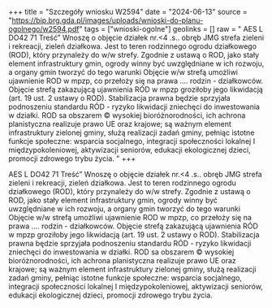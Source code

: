 +++
title = "Szczegóły wniosku W2594"
date = "2024-06-13"
source = "https://bip.brg.gda.pl/images/uploads/wnioski-do-planu-ogolnego/w2594.pdf"
tags = ["wnioski-ogolne"]
geolinks = []
raw = " AES L DO42 71 Treść” Wnoszę o objęcie działek nr.<4 .s.. obręb JMG strefa zieleni i rekreacji, zieleń działkowa. Jest  to teren rodzinnego ogrodu działkowego (ROD), który przynależy do w/w strefy. Zgodnie z ustawą o ROD, jako stały element infrastruktury gmin, ogrody winny być uwzględniane w ich rozwoju, a organy gmin tworzyć do tego warunki Objęcie w/w strefą umożliwi ujawnienie ROD w mpzp, co przełoży się na prawa .... rodzin -  działkowców. Objęcie strefą zakazującą ujawnienia RÓD w mpzp groziłoby jego likwidacją (art. 19 ust. 2 ustawy o ROD). Stabilizacja prawna będzie sprzyjała podnoszeniu standardu RÓD - ryzyko likwidacji zniechęci do inwestowania w działki. ROD sa obszarem © wysokiej bioróżnorodności, ich achrona planistyczna realizuje prawo UE oraz krajowe; są ważnym element infrastruktury zielonej gminy, służą realizacji zadań gminy, pełniąc istotne funkcje społeczne: wsparcia socjalnego, integracji społeczności lokalnej I międzypokoleniowej, aktywizacji seniorów, edukacji ekologicznej dzieci, promocji zdrowego trybu życia. "
+++

 AES L DO42
71 Treść” Wnoszę o objęcie działek nr.<4 .s.. obręb JMG strefa zieleni i rekreacji, zieleń działkowa. Jest
 to teren rodzinnego ogrodu działkowego (ROD), który przynależy do w/w strefy. Zgodnie z ustawą o ROD, jako
stały element infrastruktury gmin, ogrody winny być uwzględniane w ich rozwoju, a organy gmin tworzyć do tego
warunki Objęcie w/w strefą umożliwi ujawnienie ROD w mpzp, co przełoży się na prawa .... rodzin -
 działkowców. Objęcie strefą zakazującą ujawnienia RÓD w mpzp groziłoby jego likwidacją (art. 19 ust. 2 ustawy
o ROD). Stabilizacja prawna będzie sprzyjała podnoszeniu standardu RÓD - ryzyko likwidacji zniechęci do
inwestowania w działki. ROD sa obszarem © wysokiej bioróżnorodności, ich achrona planistyczna realizuje
prawo UE oraz krajowe; są ważnym element infrastruktury zielonej gminy, służą realizacji zadań gminy, pełniąc
istotne funkcje społeczne: wsparcia socjalnego, integracji społeczności lokalnej I międzypokoleniowej,
aktywizacji seniorów, edukacji ekologicznej dzieci, promocji zdrowego trybu życia.



